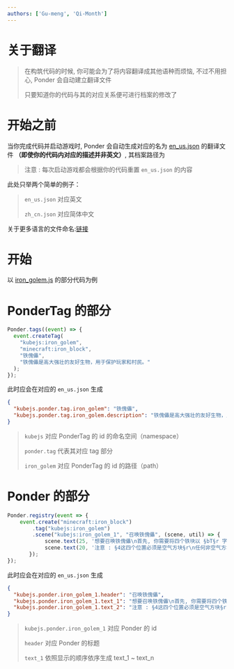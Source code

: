 ```yaml
---
authors: ['Gu-meng', 'Qi-Month']
---
```

# 关于翻译

> 在构筑代码的时候, 你可能会为了将内容翻译成其他语种而烦恼, 不过不用担心, Ponder 会自动建立翻译文件
>
> 只要知道你的代码与其的对应关系便可进行档案的修改了

# 开始之前

当你完成代码并启动游戏时, Ponder 会自动生成对应的名为 [en_us.json](https://gitee.com/gumengmengs/kubejs-course/tree/main/Code/Ponder/kubejs/assets/ponderjs_generated/lang/en_us.json) 的翻译文件 **（即使你的代码内对应的描述并非英文）**, 其档案路径为

> 注意 : 每次启动游戏都会根据你的代码重置 `en_us.json` 的内容

此处只举两个简单的例子：

> `en_us.json` 对应英文
>
> `zh_cn.json` 对应简体中文

关于更多语言的文件命名:[链接](../..../Digression/LangFileNamingChart.md)

# 开始

以 [iron_golem.js](https://gitee.com/gumengmengs/kubejs-course/tree/main/Code/Ponder/kubejs/client_scripts/Ponder/iron_golem.js) 的部分代码为例

# PonderTag 的部分

```js
Ponder.tags((event) => {
  event.createTag(
    "kubejs:iron_golem",
    "minecraft:iron_block",
    "铁傀儡",
    "铁傀儡是高大强壮的友好生物，用于保护玩家和村民。"
  );
});
```

此时应会在对应的 `en_us.json` 生成

```json
{
  "kubejs.ponder.tag.iron_golem": "铁傀儡",
  "kubejs.ponder.tag.iron_golem.description": "铁傀儡是高大强壮的友好生物，用于保护玩家和村民。"
}
```

> `kubejs` 对应 PonderTag 的 id 的命名空间（namespace）
>
> `ponder.tag` 代表其对应 tag 部分
>
> `iron_golem` 对应 PonderTag 的 id 的路径（path）

# Ponder 的部分

```js
Ponder.registry(event => {
    event.create("minecraft:iron_block")
        .tag("kubejs:iron_golem")
        .scene("kubejs:iron_golem_1", "召唤铁傀儡", (scene, util) => {
            scene.text(25, '想要召唤铁傀儡\n首先, 你需要将四个铁块以 §bT§r 字摆放');
            scene.text(20, '注意 : §4这四个位置必须是空气方块§r\n任何非空气方块（包括雪、高草和水）在这四个位置时都会阻碍铁傀儡的生成');
       });
});
```

此时应会在对应的 `en_us.json` 生成

```json
{
  "kubejs.ponder.iron_golem_1.header": "召唤铁傀儡",
  "kubejs.ponder.iron_golem_1.text_1": "想要召唤铁傀儡\n首先, 你需要将四个铁块以 §bT§r 字摆放",
  "kubejs.ponder.iron_golem_1.text_2": "注意 : §4这四个位置必须是空气方块§r\n任何非空气方块（包括雪、高草和水）在这四个位置时都会阻碍铁傀儡的生成"
}
```

> `kubejs.ponder.iron_golem_1` 对应 Ponder 的 id
>
> `header` 对应 Ponder 的标题
>
> `text_1` 依照显示的顺序依序生成 text_1 ~ text_n
